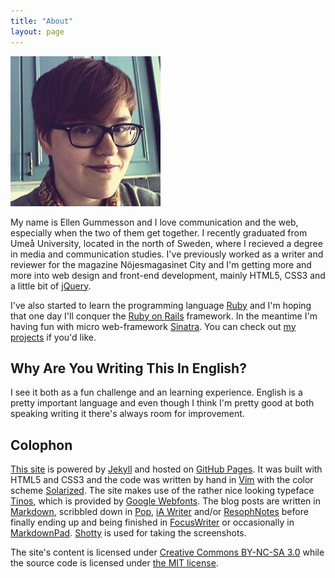 ```yaml
---
title: "About"
layout: page
---
```


<img src="/assets/images/self/self.jpg" title="Me, myself and I" alt="Me, myself and I" class="self" />

My name is Ellen Gummesson and I love communication and the web, especially when the two of them get together. I recently graduated from Umeå University, located in the north of Sweden, where I recieved a degree in media and communication studies. I've previously worked as a writer and reviewer for the magazine Nöjesmagasinet City and I'm getting more and more into web design and front-end development, mainly HTML5, CSS3 and a little bit of [jQuery](http://jquery.com/ "jQuery"). 

I've also started to learn the programming language [Ruby](http://www.ruby-lang.org/ "Ruby") and I'm hoping that one day I'll conquer the [Ruby on Rails](http://rubyonrails.org/ "Ruby on Rails") framework. In the meantime I'm having fun with micro web-framework [Sinatra](http://www.sinatrarb.com/ "Sinatra"). You can check out [my projects](/projects) if you'd like.

## Why Are You Writing This In English?

I see it both as a fun challenge and an learning experience. English is a pretty important language and even though I think I'm pretty good at both speaking writing it there's always room for improvement.

## Colophon

[This site](http://ellengummesson.com/ "ellengummesson.com") is powered by [Jekyll](http://www.jekyllrb.com/ "Jekyll") and hosted on [GitHub Pages](http://pages.github.com/ "GitHub Pages"). It was built with HTML5 and CSS3 and the code was written by hand in [Vim](http://www.vim.org/ "Vim") with the color scheme [Solarized](http://ethanschoonover.com/solarized "Solarized"). The site makes use of the rather nice looking typeface [Tinos](http://www.google.com/webfonts/specimen/Tinos "Tinos"), which is provided by [Google Webfonts](http://www.google.com/webfonts "Google Webfonts"). The blog posts are written in [Markdown](http://daringfireball.net/projects/markdown/ "Markdown"), scribbled down in [Pop](http://minimaltools.com/ "Pop"), [iA Writer](http://www.iawriter.com/ "iA Writer") and/or [ResophNotes](http://resoph.com/ResophNotes/Welcome.html "ResophNotes") before finally ending up and being finished in [FocusWriter](http://gottcode.org/focuswriter/ "FocusWriter") or occasionally in [MarkdownPad](http://www.mardownpad.com/ "MarkdownPad"). [Shotty](http://shotty.devs-on.net/en/Overview.aspx "Shotty") is used for taking the screenshots. 

The site's content is licensed under [Creative Commons BY-NC-SA 3.0](http://creativecommons.org/licenses/by-nc-sa/3.0/ "Creative Commons BY-NC-SA 3.0") while the source code is licensed under [the MIT license](http://opensource.org/licenses/MIT "The MIT license").
